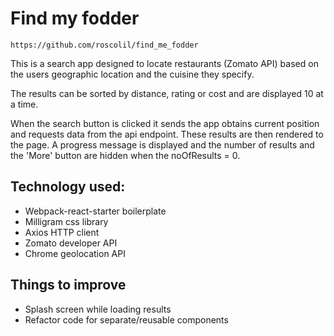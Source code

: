 # Find my fodder

```
https://github.com/roscolil/find_me_fodder

```

This is a search app designed to locate restaurants (Zomato API) based on the users geographic location and the cuisine they specify.

The results can be sorted by distance, rating or cost and are displayed 10 at a time.

When the search button is clicked it sends the app obtains current position and requests data from the api endpoint. These results are then rendered to the page. A progress message is displayed and the number of results and the 'More' button are hidden when the noOfResults = 0.



## Technology used:
* Webpack-react-starter boilerplate
* Milligram css library
* Axios HTTP client
* Zomato developer API
* Chrome geolocation API

## Things to improve
* Splash screen while loading results
* Refactor code for separate/reusable components
